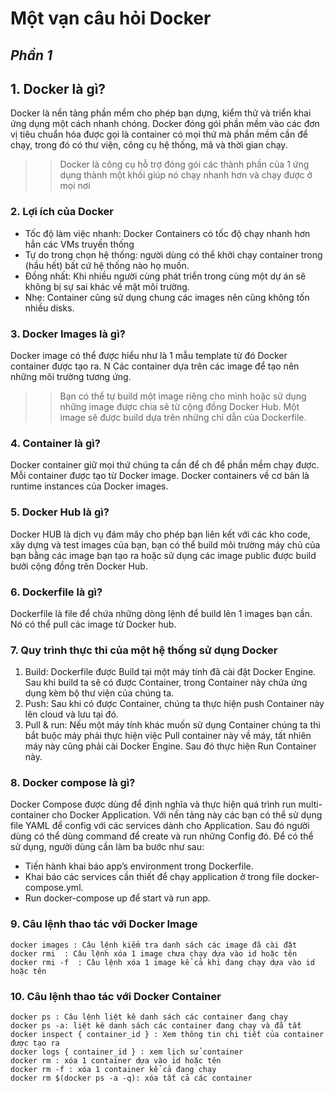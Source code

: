 # Một vạn câu hỏi Docker 
## _Phần 1_


## 1. Docker là gì?

Docker là nền tảng phần mềm cho phép bạn dựng, kiểm thử và triển khai ứng dụng một cách nhanh chóng. Docker đóng gói phần mềm vào các đơn vị tiêu chuẩn hóa được gọi là container có mọi thứ mà phần mềm cần để chạy, trong đó có thư viện, công cụ hệ thống, mã và thời gian chạy.

>>Docker là công cụ hỗ trợ đóng gói các thành phần của 1  ứng dụng thành một khối  giúp  nó chạy nhanh hơn và chạy được ở mọi nơi 

### 2. Lợi ích của Docker
- Tốc độ làm việc nhanh: Docker Containers có tốc độ chạy nhanh hơn hẳn các VMs truyền thống 
- Tự do trong chọn hệ thống: người dùng có thể khởi chạy  container trong (hầu hết) bất cứ hệ thống nào họ muốn.
- Đồng nhất: Khi nhiều người cùng phát triển trong cùng một dự án sẽ không bị sự sai khác về mặt môi trường.
- Nhẹ:  Container cũng sử dụng chung các images nên cũng không tốn nhiều disks.

### 3. Docker Images là gì?
Docker image có thể được hiểu như là 1 mẫu template từ đó Docker container được tạo ra. N Các container dựa trên các image để tạo nên những môi trường tương ứng.
>>Bạn có thể tự build một image riêng cho mình hoặc sử dụng những image được chia sẽ từ cộng đồng Docker Hub. Một image sẽ được build dựa trên những chỉ dẫn của Dockerfile.

### 4. Container là gì?
Docker container giữ mọi thứ chúng ta cần để ch để phần mềm chạy được. Mỗi container được tạo từ Docker image. Docker containers về cơ bản là runtime instances của Docker images.

### 5. Docker Hub là gì?
Docker HUB là dịch vụ đám mây cho phép bạn liên kết với các kho code, xây dựng và test images của bạn, bạn có thể build môi trường máy chủ của bạn bằng các image bạn tạo ra hoặc sử dụng các image public được build bưởi cộng đồng trên Docker Hub.

### 6. Dockerfile là gì?
Dockerfile là file để chứa những dòng lệnh để build lên 1 images bạn cần. Nó có thể pull các image từ Docker hub.

### 7. Quy trình thực thi của một hệ thống sử dụng Docker
1. Build: Dockerfile được Build tại một máy tính đã cài đặt Docker Engine. Sau khi build ta sẽ có được Container, trong Container này chứa ứng dụng kèm bộ thư viện của chúng ta.
2. Push: Sau khi có được Container, chúng ta thực hiện push Container này lên cloud và lưu tại đó.
3. Pull & run: Nếu một máy tính khác muốn sử dụng Container chúng ta thì bắt buộc máy phải thực hiện việc Pull container này về máy, tất nhiên máy này cũng phải cài Docker Engine. Sau đó thực hiện Run Container này.

### 8. Docker compose là gì?
Docker Compose được dùng để định nghĩa và thực hiện quá trình run multi-container cho Docker Application. Với nền tảng này các bạn có thể sử dụng file YAML để config với các services dành cho Application. Sau đó người dùng có thể dùng command để create và run những Config đó. Để có thể sử dụng, người dùng cần làm ba bước như sau:

- Tiến hành khai báo app’s environment trong Dockerfile.
- Khai báo các services cần thiết để chạy application ở trong file docker-compose.yml.
- Run docker-compose up để start và run app.

### 9. Câu lệnh thao tác với Docker Image

    docker images : Câu lệnh kiểm tra danh sách các image đã cài đặt
    docker rmi  : Câu lệnh xóa 1 image chưa chạy dựa vào id hoặc tên
    docker rmi -f  : Câu lệnh xóa 1 image kể cả khi đang chạy dựa vào id hoặc tên

### 10. Câu lệnh thao tác với Docker Container

    docker ps : Câu lệnh liệt kê danh sách các container đang chạy
    docker ps -a: liệt kê danh sách các container đang chạy và đã tắt
    docker inspect { container_id } : Xem thông tin chi tiết của container được tạo ra
    docker logs { container_id } : xem lịch sử container
    docker rm : xóa 1 container dựa vào id hoặc tên
    docker rm -f : xóa 1 container kể cả đang chạy
    docker rm $(docker ps -a -q): xóa tất cả các container
